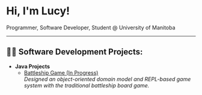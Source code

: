 # Hi, I'm Lucy!
Programmer, Software Developer, Student @ University of Manitoba

---

## 👩‍💻 Software Development Projects:

- **Java Projects**
  - [Battleship Game (In Progress)](https://github.com/kankuronma/Battleship-Game)  
    *Designed an object-oriented domain model and REPL-based game system with the traditional battleship board game.*






